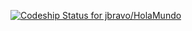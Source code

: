 [ ![Codeship Status for jbravo/HolaMundo](https://www.codeship.io/projects/16446920-1dc0-0132-2316-52218cc6a4ce/status)](https://www.codeship.io/projects/35456)

